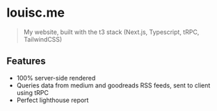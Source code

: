 # louisc.me

> My website, built with the t3 stack (Next.js, Typescript, tRPC, TailwindCSS)

## Features

- 100% server-side rendered
- Queries data from medium and goodreads RSS feeds, sent to client using tRPC
- Perfect lighthouse report
